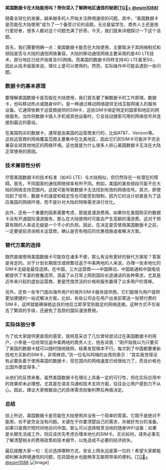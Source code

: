 **美国数据卡在大陆能用吗？带你深入了解跨地区通信的秘密[[TG💪+ @esim1088](https://t.me/s/esim1088)]**

随着全球化的发展，越来越多的人开始关注跨境通信的问题。其中，“美国数据卡是否能在大陆使用”成为了一个备受讨论的话题。无论是留学生、商务人士还是旅行爱好者，很多人都对这个问题充满了好奇。今天，我们就来详细探讨一下这个话题。

首先，我们需要明确一点：美国数据卡能否在大陆使用，主要取决于其网络制式和频段是否与大陆的通信网络兼容。大陆的移动通信网络主要采用的是4G LTE技术，部分地区已经开始普及5G网络。而美国的数据卡同样支持4G LTE甚至5G，因此从技术层面来说，理论上是可以使用的。然而，实际操作中可能会遇到一些问题。

### 数据卡的基本原理

要理解美国数据卡是否能在大陆使用，我们首先要了解数据卡的工作原理。数据卡，也叫移动热点或随身WiFi，是一种通过移动网络提供无线互联网接入的服务设备。它通常依赖于运营商提供的SIM卡，这些SIM卡绑定特定的国家和地区的网络服务。当你将数据卡插入手机或其他设备时，它会自动搜索可用的网络信号并连接到最近的基站。

在美国购买的数据卡，通常是由美国的运营商发行的，比如AT&T、Verizon等。这些运营商的网络覆盖范围主要集中在北美地区，因此它们的SIM卡可能并不完全兼容全球其他地区的网络环境。这也就是为什么很多人担心美国数据卡无法在大陆正常使用的原因。

### 技术兼容性分析

尽管美国数据卡的技术标准（如4G LTE）与大陆相似，但仍然存在一些潜在的障碍。首先，不同国家的通信网络频率有所不同。例如，美国的某些频段可能不在大陆的网络支持范围内，这就可能导致数据卡无法找到有效的网络信号。其次，即使找到了信号，数据卡的速度和稳定性也可能受到限制，因为它的设计初衷是为了适应美国的网络环境，而不是针对大陆的特殊需求进行优化。

此外，还有一个重要的因素需要考虑，那就是漫游费用。如果你在美国购买的数据卡没有开通国际漫游服务，那么在大陆使用时可能会产生高额的漫游费。这对于预算有限的人来说无疑是一个不小的负担。因此，在决定是否使用美国数据卡之前，一定要提前咨询相关运营商，确认是否有相应的优惠措施或者解决方案。

### 替代方案的选择

既然直接使用美国数据卡可能存在诸多不便，那么有没有更好的替代方案呢？答案是肯定的。对于计划长期居住或频繁往返于中美两地的人来说，办理一张本地化的SIM卡无疑是最佳选择。在中国，三大运营商——中国移动、中国联通和中国电信都提供了丰富的套餐选项，涵盖了从日常上网到国际长途通话的各种需求。尤其是近年来兴起的虚拟运营商，更是凭借灵活的价格和服务赢得了众多用户的青睐。

另外，还有一些专门面向海外用户的境外SIM卡服务提供商，它们能够为用户提供更加便捷的一站式解决方案。比如，有些公司会在用户出发前寄送一张预付费的SIM卡，这样就能确保抵达目的地后立即享受到稳定的网络连接。这种方式不仅省去了繁琐的手续，还避免了高昂的国际漫游费用。

### 实际体验分享

为了给大家提供更直观的感受，我特意采访了几位曾经尝试过在美国数据卡的用户。小李是一位经常往返中美两地的商务人士，他告诉我：“刚开始我以为只要买了美国的数据卡就可以随时随地联网，结果发现根本不行。每次到了中国都要重新找地方买新的SIM卡，非常麻烦。”另一位名叫阿梅的女孩则表示：“其实我觉得没有必要执着于使用美国的数据卡，现在国内的网络速度已经很给力了，而且价格也比国外便宜得多。”

从他们的反馈来看，虽然美国数据卡在理论上具备一定的可行性，但在实际应用中的效果却未必理想。尤其是在语言沟通和技术支持方面，往往会让用户感到力不从心。因此，建议大家根据自己的具体需求权衡利弊后再做决定。

### 总结

综上所述，美国数据卡是否能在大陆使用并没有一个简单的答案。它既不是绝对不能用，也不是完全没有问题。关键在于你要清楚自己的需求，并做好充分的准备。如果只是偶尔短时间地访问中国，那么可以选择租赁当地的随身WiFi设备；如果是长期生活或工作，则应该优先考虑办理本地化的SIM卡。无论如何，请务必事先了解清楚相关的费用政策和技术细节，以免造成不必要的经济损失。

最后提醒大家一句：无论选择哪种方式，安全上网永远是第一位的！希望大家都能顺利解决跨境通信的问题，在异国他乡也能畅享互联网带来的便利。[[TG💪+ @esim1088](https://t.me/s/esim1088) ![Image](https://i.postimg.cc/4NQfJmqS/Snipaste-2025-05-13-00-14-12.png)]